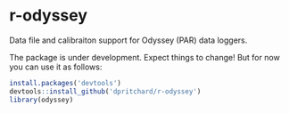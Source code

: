 # r-odyssey

Data file and calibraiton support for Odyssey (PAR) data loggers.  

The package is under development. Expect things to change! But for now you can use it as follows:

````r  
install.packages('devtools')
devtools::install_github('dpritchard/r-odyssey')
library(odyssey)
````  